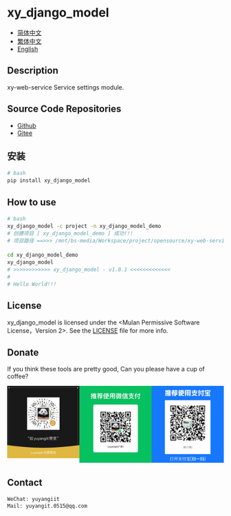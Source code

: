 <!--
 * @Author: 余洋 yuyangit.0515@qq.com
 * @Date: 2024-10-18 13:02:22
 * @LastEditors: 余洋 yuyangit.0515@qq.com
 * @LastEditTime: 2024-10-23 20:52:22
 * @FilePath: /xy_django_model/readme/README_en.md
 * @Description: 这是默认设置,请设置`customMade`, 打开koroFileHeader查看配置 进行设置: https://github.com/OBKoro1/koro1FileHeader/wiki/%E9%85%8D%E7%BD%AE
-->
# xy_django_model

- [简体中文](README_zh_CN.md)
- [繁体中文](README_zh_TW.md)
- [English](README_en.md)

## Description

xy-web-service Service settings module.

## Source Code Repositories

- <a href="https://github.com/xy-web-service/xy_django_model.git" target="_blank">Github</a>  
- <a href="https://gitee.com/xy-web-service/xy_django_model.git" target="_blank">Gitee</a>

## 安装

```bash
# bash
pip install xy_django_model
```

## How to use

```bash
# bash
xy_django_model -c project -n xy_django_model_demo
# 创建项目 [ xy_django_model_demo ] 成功!!!
# 项目路径 ==>>> /mnt/bs-media/Workspace/project/opensource/xy-web-service/xy_django_model/test/xy_django_model_demo

cd xy_django_model_demo
xy_django_model
# >>>>>>>>>>>> xy_django_model - v1.0.1 <<<<<<<<<<<<<
#
# Hello World!!!
```

## License
xy_django_model is licensed under the <Mulan Permissive Software License，Version 2>. See the [LICENSE](../LICENSE) file for more info.

## Donate

If you think these tools are pretty good, Can you please have a cup of coffee?  

![Pay-Total](./Pay-Total.png)  


## Contact

```
WeChat: yuyangiit
Mail: yuyangit.0515@qq.com
```
